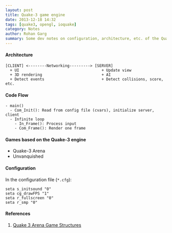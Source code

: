 ```yaml
---
layout: post
title: Quake-3 game engine
date: 2013-12-18 14:32
tags: [quake3, opengl, ioquake]
category: Notes
author: Rohan Garg
summary: Some dev notes on configuration, architecture, etc. of the Quake3 engine
---
```


#### Architecture

    [CLIENT] <--------Networking---------> [SERVER]
      + UI                                    + Update view
      + 3D rendering                          + AI
      + Detect events                         + Detect collisions, score, etc.

#### Code Flow

    - main()
      - Com_Init(): Read from config file (cvars), initialize server, client
      - Infinite loop
        - In_Frame(): Process input
        - Com_Frame(): Render one frame

#### Games based on the Quake-3 engine

  - Quake-3 Arena
  - Unvanquished

#### Configuration

 In the configuration file (`*.cfg`):

    seta s_initsound "0"
    seta cg_drawFPS "1"
    seta r_fullscreen "0"
    seta r_smp "0"

#### References

 1. [Quake 3 Arena Game Structures](http://caia.swin.edu.au/reports/110209A/CAIA-TR-110209A.pdf)
